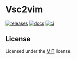 # Vsc2vim

[![releases](https://img.shields.io/github/v/release/heaths/vsc2vim.svg?logo=github)](https://github.com/heaths/vsc2vim/releases/latest)
[![docs](https://img.shields.io/docsrs/vsc2vim?logo=rust)](https://docs.rs/vsc2vim)
[![ci](https://github.com/heaths/vsc2vim/actions/workflows/ci.yml/badge.svg?event=push)](https://github.com/heaths/vsc2vim/actions/workflows/ci.yml)<!--  -->

## License

Licensed under the [MIT](LICENSE.txt) license.
